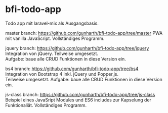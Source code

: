 # bfi-todo-app

Todo app mit laravel-mix als Ausgangsbasis.

master branch: https://github.com/gunharth/bfi-todo-app/tree/master
PWA mit vanilla JavaScript. Vollständiges Programm.  
  
jquery branch: https://github.com/gunharth/bfi-todo-app/tree/jquery  
Integration von jQuery. Teilweise umgesetzt.  
Aufgabe: baue alle CRUD Funktionen in diese Version ein.  
  
bs4 branch: https://github.com/gunharth/bfi-todo-app/tree/bs4  
Integration von Bootstrap 4 inkl. jQuery und Popper.js.  
Teilweise umgesetzt. Aufgabe: baue alle CRUD Funktionen in diese Version ein.  
  
js-class branch: https://github.com/gunharth/bfi-todo-app/tree/js-class
Beispiel eines JavaSript Modules und ES6 includes zur Kapselung der Funktionaliät.
Vollständiges Programm.  
